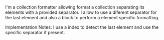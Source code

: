 I'm a collection formatter allowing format a collection separating its elements with a provided separator. I allow to use a diferent separator for the last element and also a block to perform a element specific formatting.

Implementation Notes:
	I use a index to detect the last element and use the specific separator if present.